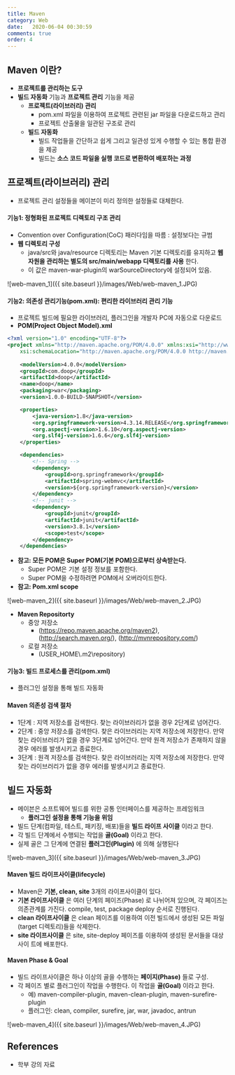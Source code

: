 ```yaml
---
title: Maven
category: Web
date:   2020-06-04 00:30:59
comments: true
order: 4
---
```


## Maven 이란?
* __프로젝트를 관리하는 도구__
* __빌드 자동화__ 기능과 __프로젝트 관리__ 기능을 제공
  + __프로젝트(라이브러리) 관리__
    - pom.xml 파일을 이용하여 프로젝트 관련된 jar 파일을 다운로드하고 관리
    - 프로젝트 산출물을 일관된 구조로 관리
  + __빌드 자동화__
    - 빌드 작업들을 간단하고 쉽게 그리고 일관성 있게 수행할 수 있는 통합 환경을 제공
    - 빌드는 __소스 코드 파일을 실행 코드로 변환하여 배포하는 과정__


## 프로젝트(라이브러리) 관리
* 프로젝트 관리 설정들을 메이븐이 미리 정의한 설정들로 대체한다.

#### 기능1: 정형화된 프로젝트 디렉토리 구조 관리
* Convention over Configuration(CoC) 패러다임을 따름 : 설정보다는 규범
* __웹 디렉토리 구성__
  + java/src와 java/resource 디렉토리는 Maven 기본 디렉토리를 유지하고 __웹 자원을 관리하는 별도의 src/main/webapp 디렉토리를 사용__ 한다.
  + 이 값은 maven-war-plugin의 warSourceDirectory에 설정되어 있음.

![web-maven_1]({{ site.baseurl }}/images/Web/web-maven_1.JPG)


#### 기능2: 의존성 관리기능(pom.xml): 편리한 라이브러리 관리 기능
* 프로젝트 빌드에 필요한 라이브러리, 플러그인을 개발자 PC에 자동으로 다운로드
* __POM(Project Object Model).xml__

```xml
<?xml version="1.0" encoding="UTF-8"?>
<project xmlns="http://maven.apache.org/POM/4.0.0" xmlns:xsi="http://www.w3.org/2001/XMLSchema-instance"
	xsi:schemaLocation="http://maven.apache.org/POM/4.0.0 http://maven.apache.org/maven-v4_0_0.xsd">
	
    <modelVersion>4.0.0</modelVersion>
	<groupId>com.doop</groupId>
	<artifactId>doop</artifactId>
	<name>doop</name>
	<packaging>war</packaging>
	<version>1.0.0-BUILD-SNAPSHOT</version>

	<properties>
		<java-version>1.8</java-version>
		<org.springframework-version>4.3.14.RELEASE</org.springframework-version>
		<org.aspectj-version>1.6.10</org.aspectj-version>
		<org.slf4j-version>1.6.6</org.slf4j-version>
	</properties>

	<dependencies>
		<!-- Spring -->
		<dependency>
			<groupId>org.springframework</groupId>
			<artifactId>spring-webmvc</artifactId>
			<version>${org.springframework-version}</version>
		</dependency>
        <!-- junit -->
        <dependency>
            <groupId>junit</groupId>
            <artifactId>junit</artifactId>
            <version>3.8.1</version>
            <scope>test</scope>
        </dependency>
    </dependencies>
```

* __참고: 모든 POM은 Super POM(기본 POM)으로부터 상속받는다.__
  + Super POM은 기본 설정 정보를 포함한다.
  + Super POM을 수정하려면 POM에서 오버라이드한다.
* __참고: Pom.xml scope__

![web-maven_2]({{ site.baseurl }}/images/Web/web-maven_2.JPG)

* __Maven Repositorty__
  + 중앙 저장소
    - (https://repo.maven.apache.org/maven2), (http://search.maven.org/), (http://mvnrepository.com/)
  + 로컬 저장소
    - (USER_HOME\\.m2\repository)

#### 기능3: 빌드 프로세스를 관리(pom.xml)
* 플러그인 설정을 통해 빌드 자동화


#### Maven 의존성 검색 절차
* 1단계 : 지역 저장소를 검색한다. 찾는 라이브러리가 없을 경우 2단계로 넘어간다.
* 2단계 : 중앙 저장소를 검색한다. 찾은 라이브러리는 지역 저장소에 저장한다. 만약 찾는 라이브러리가 없을 경우 3단계로 넘어간다. 만약 원격 저장소가 존재하지 않을 경우 에러를 발생시키고 종료한다.
* 3단계 : 원격 저장소를 검색한다. 찾은 라이브러리는 지역 저장소에 저장한다. 만약 찾는 라이브러리가 없을 경우 에러를 발생시키고 종료한다.


## 빌드 자동화
* 메이븐은 소프트웨어 빌드를 위한 공통 인터페이스를 제공하는 프레임워크
  + __플러그인 설정을 통해 기능을 위임__
* 빌드 단계(컴파일, 테스트, 패키징, 배포)들을 __빌드 라이프 사이클__ 이라고 한다.
* 각 빌드 단계에서 수행되는 작업을 __골(Goal)__ 이라고 한다.
* 실제 골은 그 단계에 연결된 __플러그인(Plugin)__ 에 의해 실행된다

![web-maven_3]({{ site.baseurl }}/images/Web/web-maven_3.JPG)

#### Maven 빌드 라이프사이클(lifecycle)
* Maven은 __기본, clean, site__ 3개의 라이프사이클이 있다.
* __기본 라이프사이클__ 은 여러 단계의 페이즈(Phase) 로 나뉘어져 있으며, 각 페이즈는 의존관계를 가진다. compile, test, package deploy 순서로 진행된다.
* __clean 라이프사이클__ 은 clean 페이즈를 이용하여 이전 빌드에서 생성된 모든 파일
(target 디렉토리)들을 삭제한다.
* __site 라이프사이클__ 은 site, site-deploy 페이즈를 이용하여 생성된 문서들을 대상 사이
트에 배포한다. 

#### Maven Phase & Goal
* 빌드 라이프사이클은 하나 이상의 골을 수행하는 __페이지(Phase)__ 들로 구성.
* 각 페이즈 별로 플러그인이 작업을 수행한다. 이 작업을 __골(Goal)__ 이라고 한다.
  + 예) maven-compiler-plugin, maven-clean-plugin, maven-surefire-plugin
  + 플러그인: clean, compiler, surefire, jar, war, javadoc, antrun

![web-maven_4]({{ site.baseurl }}/images/Web/web-maven_4.JPG)

## References
* 학부 강의 자료